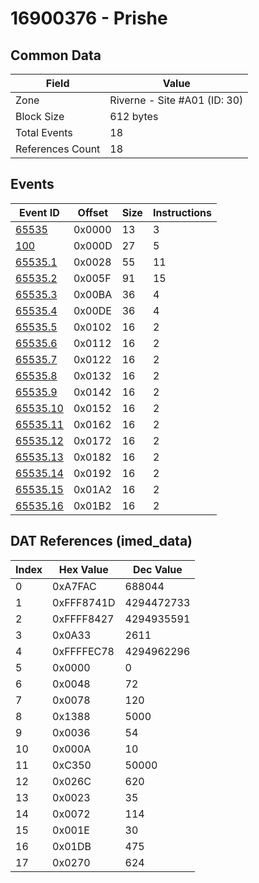 # 16900376 - Prishe

## Common Data

| Field            | Value                        |
|------------------|------------------------------|
| Zone             | Riverne - Site #A01 (ID: 30) |
| Block Size       | 612 bytes                    |
| Total Events     | 18                           |
| References Count | 18                           |

## Events

| Event ID                  | Offset   |   Size |   Instructions |
|---------------------------|----------|--------|----------------|
| [65535](./65535.md)       | 0x0000   |     13 |              3 |
| [100](./100.md)           | 0x000D   |     27 |              5 |
| [65535.1](./65535.1.md)   | 0x0028   |     55 |             11 |
| [65535.2](./65535.2.md)   | 0x005F   |     91 |             15 |
| [65535.3](./65535.3.md)   | 0x00BA   |     36 |              4 |
| [65535.4](./65535.4.md)   | 0x00DE   |     36 |              4 |
| [65535.5](./65535.5.md)   | 0x0102   |     16 |              2 |
| [65535.6](./65535.6.md)   | 0x0112   |     16 |              2 |
| [65535.7](./65535.7.md)   | 0x0122   |     16 |              2 |
| [65535.8](./65535.8.md)   | 0x0132   |     16 |              2 |
| [65535.9](./65535.9.md)   | 0x0142   |     16 |              2 |
| [65535.10](./65535.10.md) | 0x0152   |     16 |              2 |
| [65535.11](./65535.11.md) | 0x0162   |     16 |              2 |
| [65535.12](./65535.12.md) | 0x0172   |     16 |              2 |
| [65535.13](./65535.13.md) | 0x0182   |     16 |              2 |
| [65535.14](./65535.14.md) | 0x0192   |     16 |              2 |
| [65535.15](./65535.15.md) | 0x01A2   |     16 |              2 |
| [65535.16](./65535.16.md) | 0x01B2   |     16 |              2 |

## DAT References (imed_data)

|   Index | Hex Value   |   Dec Value |
|---------|-------------|-------------|
|       0 | 0xA7FAC     |      688044 |
|       1 | 0xFFF8741D  |  4294472733 |
|       2 | 0xFFFF8427  |  4294935591 |
|       3 | 0x0A33      |        2611 |
|       4 | 0xFFFFEC78  |  4294962296 |
|       5 | 0x0000      |           0 |
|       6 | 0x0048      |          72 |
|       7 | 0x0078      |         120 |
|       8 | 0x1388      |        5000 |
|       9 | 0x0036      |          54 |
|      10 | 0x000A      |          10 |
|      11 | 0xC350      |       50000 |
|      12 | 0x026C      |         620 |
|      13 | 0x0023      |          35 |
|      14 | 0x0072      |         114 |
|      15 | 0x001E      |          30 |
|      16 | 0x01DB      |         475 |
|      17 | 0x0270      |         624 |
